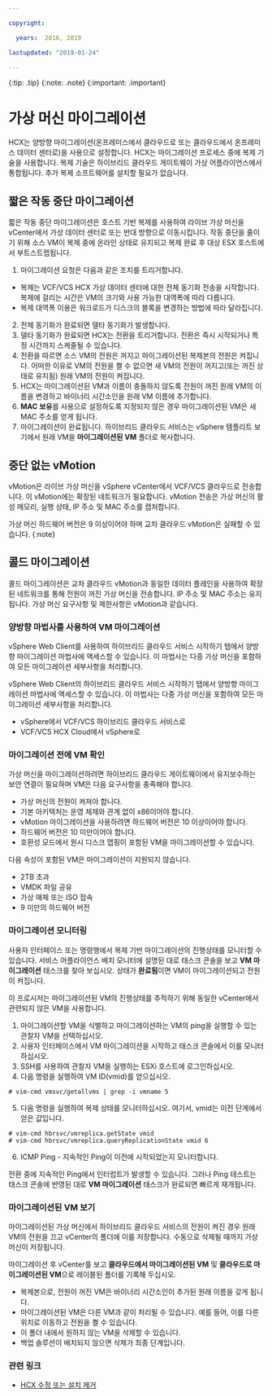 ```yaml
---

copyright:

  years:  2016, 2019

lastupdated: "2019-01-24"

---
```


{:tip: .tip}
{:note: .note}
{:important: .important}

# 가상 머신 마이그레이션

HCX는 양방향 마이그레이션(온프레미스에서 클라우드로 또는 클라우드에서 온프레미스 데이터 센터로)을 사용으로 설정합니다. HCX는 마이그레이션 프로세스 중에 복제 기술을 사용합니다. 복제 기술은 하이브리드 클라우드 게이트웨이 가상 어플라이언스에서 통합됩니다. 추가 복제 소프트웨어를 설치할 필요가 없습니다.

## 짧은 작동 중단 마이그레이션

짧은 작동 중단 마이그레이션은 호스트 기반 복제를 사용하여 라이브 가상 머신을 vCenter에서 가상 데이터 센터로 또는 반대 방향으로 이동시킵니다. 작동 중단을 줄이기 위해 소스 VM이 복제 중에 온라인 상태로 유지되고 복제 완료 후 대상 ESX 호스트에서 부트스트랩됩니다.

1. 마이그레이션 요청은 다음과 같은 조치를 트리거합니다.
  * 복제는 VCF/VCS HCX 가상 데이터 센터에 대한 전체 동기화 전송을 시작합니다. 복제에 걸리는 시간은 VM의 크기와 사용 가능한 대역폭에 따라 다릅니다. 
  * 복제 대역폭 이용은 워크로드가 디스크의 블록을 변경하는 방법에 따라 달라집니다.
2. 전체 동기화가 완료되면 델타 동기화가 발생합니다.
3. 델타 동기화가 완료되면 HCX는 전환을 트리거합니다. 전환은 즉시 시작되거나 특정 시간까지 스케줄될 수 있습니다.
4. 전환을 따르면 소스 VM의 전원은 꺼지고 마이그레이션된 복제본의 전원은 켜집니다. 어떠한 이유로 VM의 전원을 켤 수 없으면 새 VM의 전원이 꺼지고(또는 꺼진 상태로 유지됨) 원래 VM의 전원이 켜집니다.
5. HCX는 마이그레이션된 VM과 이름이 충돌하지 않도록 전원이 꺼진 원래 VM의 이름을 변경하고 바이너리 시간소인을 원래 VM 이름에 추가합니다.
6. **MAC 보유**를 사용으로 설정하도록 지정되지 않은 경우 마이그레이션된 VM은 새 MAC 주소를 얻게 됩니다.
7. 마이그레이션이 완료됩니다. 하이브리드 클라우드 서비스는 vSphere 템플리트 보기에서 원래 VM을 **마이그레이션된 VM** 폴더로 복사합니다.

## 중단 없는 vMotion

vMotion은 라이브 가상 머신을 vSphere vCenter에서 VCF/VCS 클라우드로 전송합니다. 이 vMotion에는 확장된 네트워크가 필요합니다. vMotion 전송은 가상 머신의 활성 메모리, 실행 상태, IP 주소 및 MAC 주소를 캡처합니다.

가상 머신 하드웨어 버전은 9 이상이어야 하며 교차 클라우드 vMotion은 실패할 수 있습니다.
{:note}

## 콜드 마이그레이션

콜드 마이그레이션은 교차 클라우드 vMotion과 동일한 데이터 플레인을 사용하여 확장된 네트워크를 통해 전원이 꺼진 가상 머신을 전송합니다. IP 주소 및 MAC 주소는 유지됩니다. 가상 머신 요구사항 및 제한사항은 vMotion과 같습니다.

### 양방향 마법사를 사용하여 VM 마이그레이션

vSphere Web Client를 사용하여 하이브리드 클라우드 서비스 시작하기 탭에서 양방향 마이그레이션 마법사에 액세스할 수 있습니다. 이 마법사는 다중 가상 머신을 포함하여 모든 마이그레이션 세부사항을 처리합니다.

vSphere Web Client의 하이브리드 클라우드 서비스 시작하기 탭에서 양방향 마이그레이션 마법사에 액세스할 수 있습니다. 이 마법사는 다중 가상 머신을 포함하여 모든 마이그레이션 세부사항을 처리합니다.
* vSphere에서 VCF/VCS 하이브리드 클라우드 서비스로
* VCF/VCS HCX Cloud에서 vSphere로

### 마이그레이션 전에 VM 확인

가상 머신을 마이그레이션하려면 하이브리드 클라우드 게이트웨이에서 유지보수하는 보안 연결이 필요하며 VM은 다음 요구사항을 충족해야 합니다.
* 가상 머신의 전원이 켜져야 합니다.
* 기본 아키텍처는 운영 체제와 관계 없이 x86이어야 합니다.
* vMotion 마이그레이션을 사용하려면 하드웨어 버전은 10 이상이어야 합니다.
* 하드웨어 버전은 10 미만이어야 합니다.
* 호환성 모드에서 원시 디스크 맵핑이 포함된 VM을 마이그레이션할 수 있습니다.

다음 속성이 포함된 VM은 마이그레이션이 지원되지 않습니다.
* 2TB 초과
* VMDK 파일 공유
* 가상 매체 또는 ISO 접속
* 9 미만의 하드웨어 버전

### 마이그레이션 모니터링

사용자 인터페이스 또는 명령행에서 복제 기반 마이그레이션의 진행상태를 모니터할 수 있습니다. 서비스 어플라이언스 배치 모니터에 설명된 대로 태스크 콘솔을 보고 **VM 마이그레이션** 태스크를 찾아 보십시오. 상태가 **완료됨**이면 VM이 마이그레이션되고 전원이 켜집니다. 

이 프로시저는 마이그레이션된 VM의 진행상태를 추적하기 위해 동일한 vCenter에서 관련되지 않은 VM을 사용합니다.

1. 마이그레이션할 VM을 식별하고 마이그레이션하는 VM의 ping을 실행할 수 있는 관찰자 VM을 선택하십시오.
2. 사용자 인터페이스에서 VM 마이그레이션을 시작하고 태스크 콘솔에서 이를 모니터하십시오.
3. SSH를 사용하여 관찰자 VM을 실행하는 ESXi 호스트에 로그인하십시오.
4. 다음 명령을 실행하여 VM ID(vmid)를 얻으십시오.

  ```
  # vim-cmd vmsvc/getallvms | grep -i vmname 5
  ```

5. 다음 명령을 실행하여 복제 상태를 모니터하십시오. 여기서, vmid는 이전 단계에서 얻은 값입니다.

  ```
  # vim-cmd hbrsvc/vmreplica.getState vmid
  # vim-cmd hbrsvc/vmreplica.queryReplicationState vmid 6
  ```

6. ICMP Ping - 지속적인 Ping이 이전에 시작되었는지 모니터합니다.

전환 중에 지속적인 Ping에서 인터럽트가 발생할 수 있습니다. 그러나 Ping 테스트는 태스크 콘솔에 반영된 대로 **VM 마이그레이션** 태스크가 완료되면 빠르게 재개됩니다. 

### 마이그레이션된 VM 보기

마이그레이션된 가상 머신에서 하이브리드 클라우드 서비스의 전원이 켜진 경우 원래 VM의 전원을 끄고 vCenter의 폴더에 이를 저장합니다. 수동으로 삭제될 때까지 가상 머신이 저장됩니다.

마이그레이션 후 vCenter를 보고 **클라우드에서 마이그레이션된 VM** 및 **클라우드로 마이그레이션된 VM**으로 레이블된 폴더를 기록해 두십시오.
* 복제본으로, 전원이 꺼진 VM은 바이너리 시간소인이 추가된 원래 이름을 갖게 됩니다.
* 마이그레이션된 VM은 다른 VM과 같이 처리될 수 있습니다. 예를 들어, 이를 다른 위치로 이동하고 전원을 켤 수 있습니다. 
* 이 폴더 내에서 원하지 않는 VM을 삭제할 수 있습니다.
* 백업 솔루션이 배치되지 않으면 삭제가 최종 단계입니다.

### 관련 링크

* [HCX 수정 또는 설치 제거](/docs/services/vmwaresolutions/archiref/hcx-archi/hcx-archi-mod-uninstall.html)
